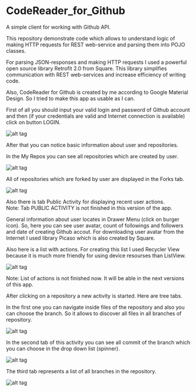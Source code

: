 # CodeReader_for_Github

A simple client for working with Github API.

This repository demonstrate code which allows to understand logic of making HTTP requests for REST web-service and parsing them into POJO classes.

For parsing JSON-responses and making HTTP requests I used a powerful open source library Retrofit 2.0 from Square. This library simplifies communication with REST web-services and increase efficiency of writing code. 

Also, CodeReader for Github is created by me according to Google Material Design. So I tried to make this app as usable as I can. 

First of all you should input your valid login and password of Github account and then (if your credentials are valid and Internet connection is available) click on button LOGIN. 

![alt tag](https://cloud.githubusercontent.com/assets/10655043/12006027/be5e640c-abcb-11e5-9f1d-d0276b8e99b9.png)

After that you can notice basic information about user and repositories. 

In the My Repos you can see all repositories which are created by user. 

![alt tag](https://cloud.githubusercontent.com/assets/10655043/12006020/be2b1944-abcb-11e5-8501-29588777bc8a.png)

All of repositories which are forked by user are displayed in the Forks tab.
 
 ![alt tag](https://cloud.githubusercontent.com/assets/10655043/12006021/be2d4976-abcb-11e5-84ed-f47adf62d4b7.png)
 
Also there is tab Public Activity for displaying recent user actions.  
Note: Tab PUBLIC ACTIVITY is not finished in this version of the app.

General information about user locates in Drawer Menu (click on burger icon). 
So, here you can see user avatar, count of followings and followers and date of creating Github accout. For downloading user avatar from the Internet I used library Picaso which is also created by Square.

Also here is a list with actions. For creating this list I used Recycler View because it is much more friendly for using device resourses than ListView.  

![alt tag](https://cloud.githubusercontent.com/assets/10655043/12006022/be335d84-abcb-11e5-9dcb-26bd4ecb937a.png)

Note: List of actions is not finished now. It will be able in the next versions of this app. 

After clicking on a repository a new activity is started. 
Here are tree tabs. 

In the first one you can navigate inside files of the repository and also you can choose the branch. So it allows to discover all files in all branches of repository.   

![alt tag](https://cloud.githubusercontent.com/assets/10655043/12006025/be4791be-abcb-11e5-8ca3-f1e8e4ce4a2c.png)

In the second tab of this activity you can see all commit of the branch which you can choose in the drop down list (spinner). 

![alt tag](https://cloud.githubusercontent.com/assets/10655043/12006023/be388b4c-abcb-11e5-9ce8-22779015d567.png)

The third tab represents a list of all branches in the repository.

![alt tag](https://cloud.githubusercontent.com/assets/10655043/12006024/be3f8406-abcb-11e5-92eb-53824a34d91a.png)

